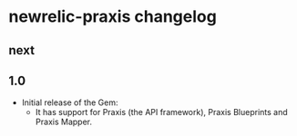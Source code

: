 # newrelic-praxis changelog

## next

## 1.0

* Initial release of the Gem:
  * It has support for Praxis (the API framework), Praxis Blueprints and Praxis Mapper.

